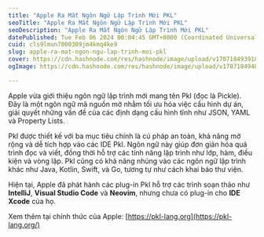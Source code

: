 ```yaml
---
title: "Apple Ra Mắt Ngôn Ngữ Lập Trình Mới PKL"
seoTitle: "Apple Ra Mắt Ngôn Ngữ Lập Trình Mới PKL"
seoDescription: "Apple Ra Mắt Ngôn Ngữ Lập Trình Mới PKL"
datePublished: Tue Feb 06 2024 00:04:45 GMT+0000 (Coordinated Universal Time)
cuid: cls9lmun7000309jm4kmq4ke9
slug: apple-ra-mat-ngon-ngu-lap-trinh-moi-pkl
cover: https://cdn.hashnode.com/res/hashnode/image/upload/v1707184939184/30f78136-9dbb-4ba9-9880-ba2747f5f3f0.png
ogImage: https://cdn.hashnode.com/res/hashnode/image/upload/v1707184948925/3cbf73fb-09ef-4512-b6d3-e194b37732db.png

---
```


Apple vừa giới thiệu ngôn ngữ lập trình mới mang tên Pkl (đọc là Pickle). Đây là một ngôn ngữ mã nguồn mở nhằm tối ưu hóa việc cấu hình dự án, giải quyết những vấn đề của các định dạng cấu hình tĩnh như JSON, YAML và Property Lists.

Pkl được thiết kế với ba mục tiêu chính là cú pháp an toàn, khả năng mở rộng và dễ tích hợp vào các IDE Pkl. Ngôn ngữ này giúp đơn giản hóa quá trình đọc và viết, đồng thời hỗ trợ các tính năng lập trình như lớp, hàm, điều kiện và vòng lặp. Pkl cũng có khả năng nhúng vào các ngôn ngữ lập trình khác như Java, Kotlin, Swift, và Go, tương tự như cách khai báo thư viện.

Hiện tại, Apple đã phát hành các plug-in Pkl hỗ trợ các trình soạn thảo như **IntelliJ**, **Visual Studio Code** và **Neovim**, nhưng chưa có plug-in cho **IDE Xcode** của họ.

Xem thêm tại chính thức của Apple: [https://pkl-lang.org](https://pkl-lang.org/)